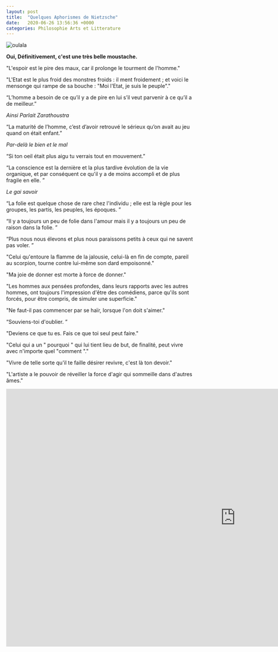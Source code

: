 ```yaml
---
layout: post
title:  "Quelques Aphorismes de Nietzsche"
date:   2020-06-26 13:56:36 +0000
categories: Philosophie Arts et Litterature
---
```


![oulala](https://la-philosophie.com/wp-content/uploads/2010/10/Nietzsche187a1.jpg "Belle Moustache cher Friedrich")

**Oui, Définitivement, c'est une très belle moustache.**

"L'espoir est le pire des maux, car il prolonge le tourment de l'homme."


"L'Etat est le plus froid des monstres froids : il ment froidement ; et voici le mensonge qui rampe de sa bouche : "Moi l'Etat, je suis le peuple"."


“L’homme a besoin de ce qu’il y a de pire en lui s’il veut parvenir à ce qu’il a de meilleur.”

_Ainsi Parlait Zarathoustra_


“La maturité de l’homme, c’est d’avoir retrouvé le sérieux qu’on avait au jeu quand on était enfant.”

_Par-delà le bien et le mal_


“Si ton oeil était plus aigu tu verrais tout en mouvement.”


“La conscience est la dernière et la plus tardive évolution de la vie organique, et par conséquent ce qu'il y a de moins accompli et de plus fragile en elle. ”

_Le gai savoir_


“La folie est quelque chose de rare chez l'individu ; elle est la règle pour les groupes, les partis, les peuples, les époques. ”


“Il y a toujours un peu de folie dans l'amour mais il y a toujours un peu de raison dans la folie. ”


“Plus nous nous élevons et plus nous paraissons petits à ceux qui ne savent pas voler. ”


"Celui qu'entoure la flamme de la jalousie, celui-là en fin de compte, pareil au scorpion, tourne contre lui-même son dard empoisonné."


"Ma joie de donner est morte à force de donner."


"Les hommes aux pensées profondes, dans leurs rapports avec les autres hommes, ont toujours l'impression d'être des comédiens, parce qu'ils sont forcés, pour être compris, de simuler une superficie."


"Ne faut-il pas commencer par se haïr, lorsque l'on doit s'aimer."


“Souviens-toi d'oublier. ”


"Deviens ce que tu es. Fais ce que toi seul peut faire."


"Celui qui a un " pourquoi " qui lui tient lieu de but, de finalité, peut vivre avec n'importe quel "comment "."


"Vivre de telle sorte qu'il te faille désirer revivre, c'est là ton devoir."


"L'artiste a le pouvoir de réveiller la force d'agir qui sommeille dans d'autres âmes."


<iframe width="1234" height="694" src="https://www.youtube.com/embed/I_RgZKzF8bU" frameborder="0" allow="accelerometer; autoplay; encrypted-media; gyroscope; picture-in-picture" allowfullscreen></iframe>

